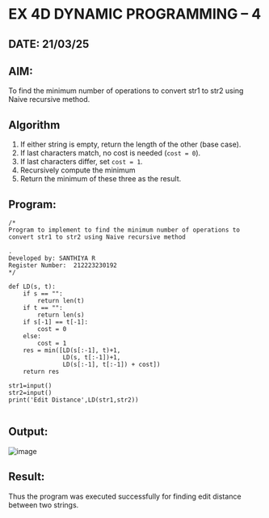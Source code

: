 # EX 4D DYNAMIC PROGRAMMING – 4
## DATE: 21/03/25
## AIM:
To find the minimum number of operations to convert str1 to str2 using Naive recursive method.

## Algorithm

1. If either string is empty, return the length of the other (base case).
2. If last characters match, no cost is needed (`cost = 0`).
3. If last characters differ, set `cost = 1`.
4. Recursively compute the minimum 
5. Return the minimum of these three as the result.

## Program:
```
/*
Program to implement to find the minimum number of operations to convert str1 to str2 using Naive recursive method

.
Developed by: SANTHIYA R 
Register Number:  212223230192
*/
```
```
def LD(s, t):
    if s == "":
        return len(t)
    if t == "":
        return len(s)
    if s[-1] == t[-1]:
        cost = 0
    else:
        cost = 1
    res = min([LD(s[:-1], t)+1,
               LD(s, t[:-1])+1, 
               LD(s[:-1], t[:-1]) + cost])
    return res
    
str1=input()
str2=input()
print('Edit Distance',LD(str1,str2))


```
## Output:

![image](https://github.com/user-attachments/assets/314bba37-29e0-4259-94de-b9468664661c)


## Result:
Thus the program was executed successfully for finding edit distance between two strings.
